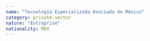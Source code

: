```yaml
---
name: "Tecnología Especializada Asociada de México"
category: private-sector
nature: "Entreprise"
nationality: MEX
---
```

